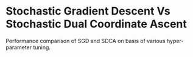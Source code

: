 # Stochastic Gradient Descent Vs Stochastic Dual Coordinate Ascent

Performance comparison of SGD and SDCA on basis of various hyper-parameter tuning.
